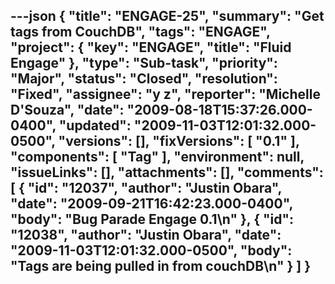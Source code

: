 ---json
{
  "title": "ENGAGE-25",
  "summary": "Get tags from CouchDB",
  "tags": "ENGAGE",
  "project": {
    "key": "ENGAGE",
    "title": "Fluid Engage"
  },
  "type": "Sub-task",
  "priority": "Major",
  "status": "Closed",
  "resolution": "Fixed",
  "assignee": "y z",
  "reporter": "Michelle D'Souza",
  "date": "2009-08-18T15:37:26.000-0400",
  "updated": "2009-11-03T12:01:32.000-0500",
  "versions": [],
  "fixVersions": [
    "0.1"
  ],
  "components": [
    "Tag"
  ],
  "environment": null,
  "issueLinks": [],
  "attachments": [],
  "comments": [
    {
      "id": "12037",
      "author": "Justin Obara",
      "date": "2009-09-21T16:42:23.000-0400",
      "body": "Bug Parade Engage 0.1\n"
    },
    {
      "id": "12038",
      "author": "Justin Obara",
      "date": "2009-11-03T12:01:32.000-0500",
      "body": "Tags are being pulled in from couchDB\n"
    }
  ]
}
---

        